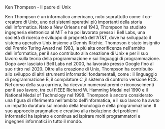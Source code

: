 Ken Thompson - Il padre di Unix

Ken Thompson è un informatico americano, noto soprattutto come il co-creatore di Unix, uno dei sistemi operativi più importanti della storia dell'informatica. Nato a New Orleans nel 1943, Thompson ha studiato ingegneria elettronica al MIT e ha poi lavorato presso i Bell Labs, una società di ricerca e sviluppo di proprietà dell'AT&T, dove ha sviluppato il sistema operativo Unix insieme a Dennis Ritchie. Thompson è stato insignito del Premio Turing Award nel 1983, la più alta onorificenza nell'ambito dell'informatica, per il suo contributo alla creazione di Unix e per il suo lavoro sulla teoria della programmazione e sui linguaggi di programmazione. Dopo aver lasciato i Bell Labs nel 2000, ha lavorato presso Google fino al suo ritiro nel 2020. Oltre alla creazione di Unix, Thompson ha contribuito allo sviluppo di altri strumenti informatici fondamentali, come : il linguaggio di programmazione B, il compilatore C ,il sistema di controllo versione RCS. Nel corso della sua carriera, ha ricevuto numerosi premi e riconoscimenti per il suo lavoro, tra cui l'IEEE Richard W. Hamming Medal nel 1990 e il National Medal of Technology nel 1998. Thompson è ancora considerato una figura di riferimento nell'ambito dell'informatica, e il suo lavoro ha avuto un impatto duraturo sul mondo della tecnologia e della programmazione. Il suo approccio pragmatico e creativo alla risoluzione dei problemi informatici ha ispirato e continua ad ispirare molti programmatori e ingegneri informatici in tutto il mondo.